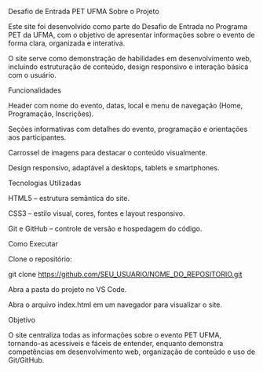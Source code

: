 Desafio de Entrada PET UFMA
Sobre o Projeto

Este site foi desenvolvido como parte do Desafio de Entrada no Programa PET da UFMA, com o objetivo de apresentar informações sobre o evento de forma clara, organizada e interativa.

O site serve como demonstração de habilidades em desenvolvimento web, incluindo estruturação de conteúdo, design responsivo e interação básica com o usuário.

Funcionalidades

Header com nome do evento, datas, local e menu de navegação (Home, Programação, Inscrições).

Seções informativas com detalhes do evento, programação e orientações aos participantes.

Carrossel de imagens para destacar o conteúdo visualmente.

Design responsivo, adaptável a desktops, tablets e smartphones.

Tecnologias Utilizadas

HTML5 – estrutura semântica do site.

CSS3 – estilo visual, cores, fontes e layout responsivo.

Git e GitHub – controle de versão e hospedagem do código.

Como Executar

Clone o repositório:

git clone https://github.com/SEU_USUARIO/NOME_DO_REPOSITORIO.git


Abra a pasta do projeto no VS Code.

Abra o arquivo index.html em um navegador para visualizar o site.

Objetivo

O site centraliza todas as informações sobre o evento PET UFMA, tornando-as acessíveis e fáceis de entender, enquanto demonstra competências em desenvolvimento web, organização de conteúdo e uso de Git/GitHub.
